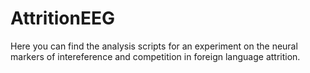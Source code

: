 # AttritionEEG
Here you can find the analysis scripts for an experiment on the neural markers of intereference and competition in foreign language attrition. 
